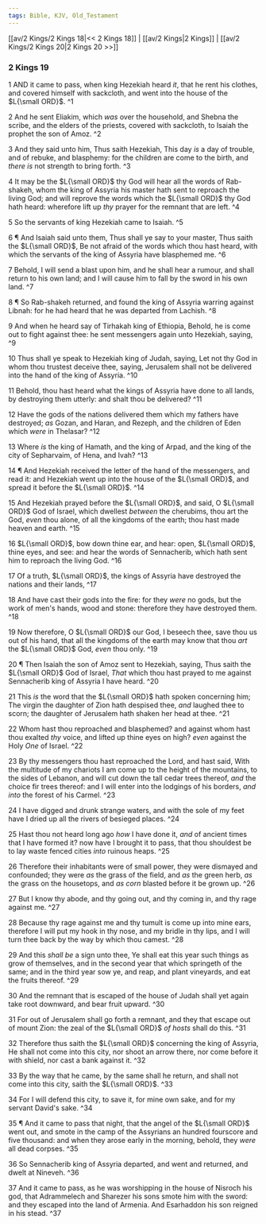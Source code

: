 ```yaml
---
tags: Bible, KJV, Old_Testament
---
```


[[av/2 Kings/2 Kings 18|<< 2 Kings 18]] | [[av/2 Kings|2 Kings]] | [[av/2 Kings/2 Kings 20|2 Kings 20 >>]]

### 2 Kings 19

1 AND it came to pass, when king Hezekiah heard _it_, that he rent his clothes, and covered himself with sackcloth, and went into the house of the $L{\small ORD}$. ^1

2 And he sent Eliakim, which _was_ over the household, and Shebna the scribe, and the elders of the priests, covered with sackcloth, to Isaiah the prophet the son of Amoz. ^2

3 And they said unto him, Thus saith Hezekiah, This day _is_ a day of trouble, and of rebuke, and blasphemy: for the children are come to the birth, and _there_ _is_ not strength to bring forth. ^3

4 It may be the $L{\small ORD}$ thy God will hear all the words of Rab-shakeh, whom the king of Assyria his master hath sent to reproach the living God; and will reprove the words which the $L{\small ORD}$ thy God hath heard: wherefore lift up _thy_ prayer for the remnant that are left. ^4

5 So the servants of king Hezekiah came to Isaiah. ^5

6 ¶ And Isaiah said unto them, Thus shall ye say to your master, Thus saith the $L{\small ORD}$, Be not afraid of the words which thou hast heard, with which the servants of the king of Assyria have blasphemed me. ^6

7 Behold, I will send a blast upon him, and he shall hear a rumour, and shall return to his own land; and I will cause him to fall by the sword in his own land. ^7

8 ¶ So Rab-shakeh returned, and found the king of Assyria warring against Libnah: for he had heard that he was departed from Lachish. ^8

9 And when he heard say of Tirhakah king of Ethiopia, Behold, he is come out to fight against thee: he sent messengers again unto Hezekiah, saying, ^9

10 Thus shall ye speak to Hezekiah king of Judah, saying, Let not thy God in whom thou trustest deceive thee, saying, Jerusalem shall not be delivered into the hand of the king of Assyria. ^10

11 Behold, thou hast heard what the kings of Assyria have done to all lands, by destroying them utterly: and shalt thou be delivered? ^11

12 Have the gods of the nations delivered them which my fathers have destroyed; _as_ Gozan, and Haran, and Rezeph, and the children of Eden which _were_ in Thelasar? ^12

13 Where _is_ the king of Hamath, and the king of Arpad, and the king of the city of Sepharvaim, of Hena, and Ivah? ^13

14 ¶ And Hezekiah received the letter of the hand of the messengers, and read it: and Hezekiah went up into the house of the $L{\small ORD}$, and spread it before the $L{\small ORD}$. ^14

15 And Hezekiah prayed before the $L{\small ORD}$, and said, O $L{\small ORD}$ God of Israel, which dwellest _between_ the cherubims, thou art the God, _even_ thou alone, of all the kingdoms of the earth; thou hast made heaven and earth. ^15

16 $L{\small ORD}$, bow down thine ear, and hear: open, $L{\small ORD}$, thine eyes, and see: and hear the words of Sennacherib, which hath sent him to reproach the living God. ^16

17 Of a truth, $L{\small ORD}$, the kings of Assyria have destroyed the nations and their lands, ^17

18 And have cast their gods into the fire: for they _were_ no gods, but the work of men's hands, wood and stone: therefore they have destroyed them. ^18

19 Now therefore, O $L{\small ORD}$ our God, I beseech thee, save thou us out of his hand, that all the kingdoms of the earth may know that thou _art_ the $L{\small ORD}$ God, _even_ thou only. ^19

20 ¶ Then Isaiah the son of Amoz sent to Hezekiah, saying, Thus saith the $L{\small ORD}$ God of Israel, _That_ which thou hast prayed to me against Sennacherib king of Assyria I have heard. ^20

21 This _is_ the word that the $L{\small ORD}$ hath spoken concerning him; The virgin the daughter of Zion hath despised thee, _and_ laughed thee to scorn; the daughter of Jerusalem hath shaken her head at thee. ^21

22 Whom hast thou reproached and blasphemed? and against whom hast thou exalted _thy_ voice, and lifted up thine eyes on high? _even_ against the Holy _One_ of Israel. ^22

23 By thy messengers thou hast reproached the Lord, and hast said, With the multitude of my chariots I am come up to the height of the mountains, to the sides of Lebanon, and will cut down the tall cedar trees thereof, _and_ the choice fir trees thereof: and I will enter into the lodgings of his borders, _and_ _into_ the forest of his Carmel. ^23

24 I have digged and drunk strange waters, and with the sole of my feet have I dried up all the rivers of besieged places. ^24

25 Hast thou not heard long ago _how_ I have done it, _and_ of ancient times that I have formed it? now have I brought it to pass, that thou shouldest be to lay waste fenced cities _into_ ruinous heaps. ^25

26 Therefore their inhabitants were of small power, they were dismayed and confounded; they were _as_ the grass of the field, and _as_ the green herb, _as_ the grass on the housetops, and _as_ _corn_ blasted before it be grown up. ^26

27 But I know thy abode, and thy going out, and thy coming in, and thy rage against me. ^27

28 Because thy rage against me and thy tumult is come up into mine ears, therefore I will put my hook in thy nose, and my bridle in thy lips, and I will turn thee back by the way by which thou camest. ^28

29 And this _shall_ _be_ a sign unto thee, Ye shall eat this year such things as grow of themselves, and in the second year that which springeth of the same; and in the third year sow ye, and reap, and plant vineyards, and eat the fruits thereof. ^29

30 And the remnant that is escaped of the house of Judah shall yet again take root downward, and bear fruit upward. ^30

31 For out of Jerusalem shall go forth a remnant, and they that escape out of mount Zion: the zeal of the $L{\small ORD}$ _of_ _hosts_ shall do this. ^31

32 Therefore thus saith the $L{\small ORD}$ concerning the king of Assyria, He shall not come into this city, nor shoot an arrow there, nor come before it with shield, nor cast a bank against it. ^32

33 By the way that he came, by the same shall he return, and shall not come into this city, saith the $L{\small ORD}$. ^33

34 For I will defend this city, to save it, for mine own sake, and for my servant David's sake. ^34

35 ¶ And it came to pass that night, that the angel of the $L{\small ORD}$ went out, and smote in the camp of the Assyrians an hundred fourscore and five thousand: and when they arose early in the morning, behold, they _were_ all dead corpses. ^35

36 So Sennacherib king of Assyria departed, and went and returned, and dwelt at Nineveh. ^36

37 And it came to pass, as he was worshipping in the house of Nisroch his god, that Adrammelech and Sharezer his sons smote him with the sword: and they escaped into the land of Armenia. And Esarhaddon his son reigned in his stead. ^37
